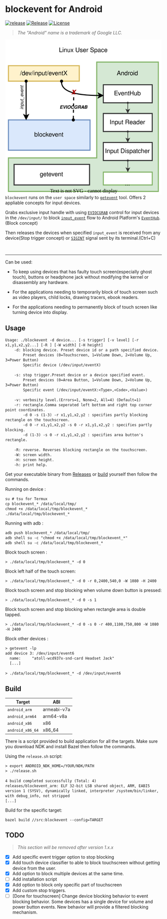# blockevent for Android

[![release](https://github.com/nmelihsensoy/blockevent/actions/workflows/main.yml/badge.svg)](https://github.com/nmelihsensoy/blockevent/actions?query=workflow%3Arelease)
[![Release](https://img.shields.io/github/v/release/nmelihsensoy/blockevent?display_name=tag&sort=semver)](https://github.com/nmelihsensoy/blockevent/releases/latest)
[![License](https://img.shields.io/badge/License-Apache_2.0-blue.svg)](LICENSE)

> *The "Android" name is a trademark of Google LLC.*

<img align="left" src="diagram.svg">

`blockevent` runs on the `user space` similarly to [`getevent`](https://source.android.com/devices/input/getevent) tool. Offers 2 appliable concepts for input devices.

Grabs exclusive input handle with using [`EVIOCGRAB`](https://github.com/torvalds/linux/blob/5bfc75d92efd494db37f5c4c173d3639d4772966/include/uapi/linux/input.h#L183) control for input devices in the `/dev/input/` to block [`input_event`](https://github.com/torvalds/linux/blob/169387e2aa291a4e3cb856053730fe99d6cec06f/include/uapi/linux/input.h#L28) flow to Android Platform's [`EventHub`](https://cs.android.com/android/platform/superproject/+/master:frameworks/native/services/inputflinger/reader/EventHub.cpp;l=672?q=EventHub&ss=android%2Fplatform%2Fsuperproject). (Block concept)

Then releases the devices when specified `input_event` is received from any device(Stop trigger concept) or [`SIGINT`](https://en.wikipedia.org/wiki/Signal_(IPC)#SIGINT) signal sent by its terminal.(Ctrl+C)

<br clear="left"/>

---

Can be used:

- To keep using devices that has faulty touch screen(especially ghost touch), buttons or headphone jack without modifying the kernel or disassembly any hardware.

- For the applications needing to temporarily block of touch screen such as video players, child locks, drawing tracers, ebook readers.

- For the applications needing to permanently block of touch screen like turning device into display.

## Usage

```
Usage: ./blockevent -d device... [-s trigger] [-v level] [-r x1,y1,x2,y2...] [-R ] [-W width] [-H height]
    -d: blocking device. Preset device id or a path specified device.
        Preset devices (0=Touchscreen, 1=Volume Down, 2=Volume Up, 3=Power Button)
        Specific device (/dev/input/eventX)

    -s: stop trigger.Preset device or a device specified event.
        Preset devices (0=Area Button, 1=Volume Down, 2=Volume Up, 3=Power Button)
        Specific event (/dev/input/eventX:<Type>,<Code>,<Value>)

    -v: verbosity level.(Errors=1, None=2, All=4) (Default=1)
    -r: rectangle.Comma seperated left bottom and right top corner point coordinates.
        -d 0 -s (1-3) -r x1,y1,x2,y2 : specifies partly blocking rectangle on the touchscreen.
        -d 0 -r x1,y1,x2,y2 -s 0 -r x1,y1,x2,y2 : specifies partly blocking.
        -d (1-3) -s 0 -r x1,y1,x2,y2 : specifies area button's rectangle.

    -R: reverse. Reverses blocking rectangle on the touchscreen.
    -W: screen width.
    -H: screen height.
    -h: print help.
```

Get your executable binary from [Releases](https://github.com/nmelihsensoy/blockevent/releases) or [build](#build) yourself then follow the commands.

Running on device :

```
su # tsu for Termux
cp blockevent_* /data/local/tmp/
chmod +x /data/local/tmp/blockevent_*
./data/local/tmp/blockevent_*
```

Running with adb :

```
adb push blockevent_* /data/local/tmp/
adb shell su -c "chmod +x /data/local/tmp/blockevent_*"
adb shell su -c /data/local/tmp/blockevent_*
```

Block touch screen :

```
> ./data/local/tmp/blockevent_* -d 0
```

Block left half of the touch screen:

```
> ./data/local/tmp/blockevent_* -d 0 -r 0,2400,540,0 -W 1080 -H 2400
```

Block touch screen and stop blocking when volume down button is pressed:

```
> ./data/local/tmp/blockevent_* -d 0 -s 1
```

Block touch screen and stop blocking when rectangle area is double tapped.

```
> ./data/local/tmp/blockevent_* -d 0 -s 0 -r 400,1100,750,800 -W 1080 -H 2400
```

Block other devices :

```console
> getevent -lp
add device 3: /dev/input/event6
  name:     "atoll-wcd937x-snd-card Headset Jack"
  [...]

> ./data/local/tmp/blockevent_* -d /dev/input/event6
```

## Build

| Target | ABI |
| --- | ----------- |
| `android_arm` | armeabi-v7a |
| `android_arm64` | arm64-v8a |
| `android_x86` | x86 |
| `android_x86_64` | x86_64 |

There is a script provided to build application for all the targets. Make sure you download NDK and install Bazel then follow the commands.

Using the `release.sh` script:

```console
> export ANDROID_NDK_HOME=/YOUR/NDK/PATH
> ./release.sh

4 build completed successfully (Total: 4)
releases/blockevent_arm: ELF 32-bit LSB shared object, ARM, EABI5 version 1 (SYSV), dynamically linked, interpreter /system/bin/linker, with debug_info, not stripped
[...]
```

Build for the specific target:

```
bazel build //src:blockevent --config=TARGET
```

## TODO

> *This section will be removed after version 1.x.x*

- [x] Add specific event trigger option to stop blocking
- [x] Add touch device classifier to able to block touchscreen without getting device from the user.
- [x] Add option to block multiple devices at the same time.
- [ ] Add installation script
- [x] Add option to block only specific part of touchscreen 
- [x] Add custom stop triggers.
- [ ] [Done for touchscreen] Change device blocking behavior to event blocking behavior. Some devices has a single device for volume and power button events. New behavior will provide a filtered blocking mechanism.
